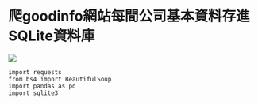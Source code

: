 # 爬goodinfo網站每間公司基本資料存進SQLite資料庫

![](https://i.imgur.com/SSxucv2.png)



```
import requests
from bs4 import BeautifulSoup
import pandas as pd
import sqlite3    
```
